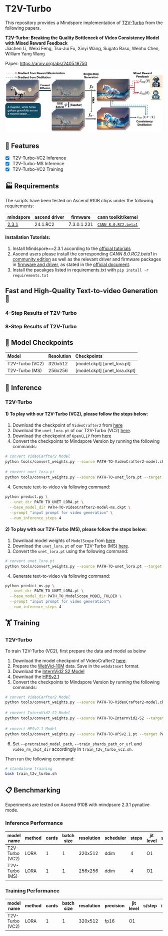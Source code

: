 # T2V-Turbo

This repository provides a Mindspore implementation of [T2V-Turbo](https://github.com/Ji4chenLi/t2v-turbo) from the following papers.

**T2V-Turbo: Breaking the Quality Bottleneck of Video Consistency Model with Mixed Reward Feedback**  
Jiachen Li, Weixi Feng, Tsu-Jui Fu, Xinyi Wang, Sugato Basu, Wenhu Chen, William Yang Wang

Paper: https://arxiv.org/abs/2405.18750

![T2V-Turbo](assets/teasers/v1-pipeline.jpg)


## 📌 Features

- [x] T2V-Turbo-VC2 Inference
- [x] T2V-Turbo-MS Inference
- [x] T2V-Turbo-VC2 Training

## 🏭 Requirements

The scripts have been tested on Ascend 910B chips under the following requirements:

| mindspore | ascend driver | firmware | cann toolkit/kernel |
| --------- | ------------- | -------- | ------------------- |
| [2.3.1](https://www.mindspore.cn/)  | 24.1.RC2 |7.3.0.1.231 |	[`CANN 8.0.RC2.beta1`](https://www.hiascend.com/software/cann) |

#### Installation Tutorials:

1. Install Mindspore==2.3.1 according to the [official tutorials](https://www.mindspore.cn/install)
2. Ascend users please install the corresponding *CANN 8.0.RC2.beta1* in [community edition](https://www.hiascend.com/developer/download/community/result?module=cann&cann=8.0.RC2.beta1) as well as the relevant driver and firmware packages in [firmware and driver](https://www.hiascend.com/hardware/firmware-drivers/community), as stated in the [official document](https://www.mindspore.cn/install/#%E5%AE%89%E8%A3%85%E6%98%87%E8%85%BEai%E5%A4%84%E7%90%86%E5%99%A8%E9%85%8D%E5%A5%97%E8%BD%AF%E4%BB%B6%E5%8C%85).
3. Install the pacakges listed in requirements.txt with `pip install -r requirements.txt`


## Fast and High-Quality Text-to-video Generation 🚀


### 4-Step Results of T2V-Turbo

### 8-Step Results of T2V-Turbo


## 🎯 Model Checkpoints

|Model|Resolution|Checkpoints|
|:---------|:---------|:--------|
|T2V-Turbo (VC2)|320x512|[model.ckpt] [unet_lora.pt] |
|T2V-Turbo (MS)|256x256|[model.ckpt] [unet_lora.ckpt]|


## 🚀 Inference



### T2V-Turbo

#### 1) To play with our T2V-Turbo (VC2), please follow the steps below:

1. Download the checkpoint of `VideoCrafter2` from [here](https://huggingface.co/VideoCrafter/VideoCrafter2/blob/main/model.ckpt)
2. Download the `unet_lora.pt` of our T2V-Turbo (VC2) [here](https://huggingface.co/jiachenli-ucsb/T2V-Turbo-VC2/blob/main/unet_lora.pt).
3. Download the checkpoint of `OpenCLIP` from [here](https://download.mindspore.cn/toolkits/mindone/videocomposer/model_weights/open_clip_vit_h_14-9bb07a10.ckpt) 
4. Convert the checkpoints to Mindspore Version by running the following commands:

```bash
# convert VideoCarfter2 Model
python tools/convert_weights.py --source PATH-TO-VideoCrafter2-model.ckpt --target PATH-TO-VideoCrafter2-model-ms.ckpt --type ckpt

# convert unet_lora.pt
python tools/convert_weights.py --source PATH-TO-unet_lora.pt --target PATH-TO-unet_lora.ckpt --type lora
```

4. Generate text-to-video via following command:
```bash
python predict.py \
  --unet_dir PATH_TO_UNET_LORA.pt \
  --base_model_dir PATH-TO-VideoCrafter2-model-ms.ckpt \
  --prompt "input prompt for video generation" \
  --num_inference_steps 4
```

#### 2) To play with our T2V-Turbo (MS), please follow the steps below:

1. Download model weights of `ModelScope` from [here](https://huggingface.co/ali-vilab/text-to-video-ms-1.7b)
2. Download the `unet_lora.pt` of our T2V-Turbo (MS) [here](https://huggingface.co/jiachenli-ucsb/T2V-Turbo-MS/blob/main/unet_lora.pt).
3. Convert the `unet_lora.pt` using the following command:
```bash
# convert unet_lora.pt
python tools/convert_weights.py --source PATH-TO-unet_lora.pt --target PATH-TO-unet_lora.ckpt --type lora
```

4. Generate text-to-video via following command:
```bash
python predict_ms.py \
  --unet_dir PATH_TO_UNET_LORA.pt \
  --base_model_dir PATH_TO_ModelScope_MODEL_FOLDER \
  --prompt "input prompt for video generation"\
  --num_inference_steps 4
```

## 🏋️ Training

### T2V-Turbo
To train T2V-Turbo (VC2), first prepare the data and model as below
1. Download the model checkpoint of VideoCrafter2 [here](https://huggingface.co/VideoCrafter/VideoCrafter2/blob/main/model.ckpt).
2. Prepare the [WebVid-10M](https://github.com/m-bain/webvid) data. Save in the `webdataset` format.
3. Download the [InternVid2 S2 Model](https://huggingface.co/OpenGVLab/InternVideo2-CLIP-1B-224p-f8) 
4. Download the [HPSv2.1](https://huggingface.co/xswu/HPSv2/blob/main/HPS_v2.1_compressed.pt)
5. Convert the checkpoints to Mindspore Version by running the following commands:

```bash
# convert VideoCarfter2 Model
python tools/convert_weights.py --source PATH-TO-VideoCrafter2-model.ckpt --target PATH-TO-VideoCrafter2-model-ms.ckpt --type ckpt

# convert InternVid2-S2 Model
python tools/convert_weights.py --source PATH-TO-InternVid2-S2 --target PATH-TO-unet_lora.ckpt --type internvid

# convert HPSv2.1 Model
python tools/convert_weights.py --source PATH-TO-HPSv2.1.pt --target PATH-TO-unet_lora.ckpt --type hps
```

6. Set `--pretrained_model_path`, `--train_shards_path_or_url` and `video_rm_ckpt_dir` accordingly in `train_t2v_turbo_vc2.sh`.

Then run the following command:
```bash
# standalone training
bash train_t2v_turbo.sh
```

## 📋 Benchmarking

Experiments are tested on Ascend 910B with mindpsore 2.3.1 pynative mode.

### Inference Performance

| model name | method | cards | batch size | resolution | scheduler | steps | jit level | s/step | img/s |
| ---------- | ------ | ----- | ---------- | ---------- | --------- | ----- | --------- | ------ | ----- |
| T2V-Turbo (VC2) | LORA | 1 | 1 | 320x512 | ddim | 4 | O1 | | |
| T2V-Turbo (MS)  | LORA | 1 | 1 | 256x256 | ddim | 4 | O1 | | |

### Training Performance

| model name | method | cards | batch size | resolution | precision | jit level | s/step | img/s |
| ---------- | ------ | ----- | ---------- | ---------- | --------- | --------- | ------ | ----- |
| T2V-Turbo (VC2) | LORA | 1 | 1 | 320x512 | fp16 | O1 | | |
